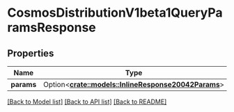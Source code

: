 # CosmosDistributionV1beta1QueryParamsResponse

## Properties

Name | Type | Description | Notes
------------ | ------------- | ------------- | -------------
**params** | Option<[**crate::models::InlineResponse20042Params**](inline_response_200_42_params.md)> |  | [optional]

[[Back to Model list]](../README.md#documentation-for-models) [[Back to API list]](../README.md#documentation-for-api-endpoints) [[Back to README]](../README.md)


